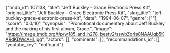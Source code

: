 {"tmdb_id": 107138, "title": "Jeff Buckley - Grace Electronic Press Kit", "original_title": "Jeff Buckley - Grace Electronic Press Kit", "slug_title": "jeff-buckley-grace-electronic-press-kit", "date": "1994-06-07", "genre": [""], "score": "0.0/10", "synopsis": "Promotional documentary about Jeff Buckley and the making of his first album, Grace.", "image": "https://image.tmdb.org/t/p/w185_and_h278_bestv2/sswbZo4s8NAAUqb5KARdKDWcAHl.jpg", "actors": [], "comments": [], "recommandations_id": [], "youtube_key": "notfound"}